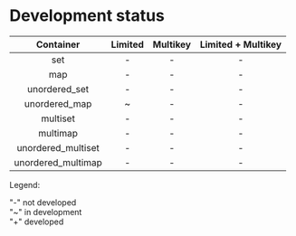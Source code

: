 # Development status

|Container         |Limited|Multikey|Limited + Multikey|
|:----------------:|:-----:|:------:|:----------------:|
|set               |-      |-       |-                 |
|map               |-      |-       |-                 |
|unordered_set     |-      |-       |-                 |
|unordered_map     |~      |-       |-                 |
|multiset          |-      |-       |-                 |
|multimap          |-      |-       |-                 |
|unordered_multiset|-      |-       |-                 |
|unordered_multimap|-      |-       |-                 |

Legend:

"-" not developed<br>
"~" in development<br>
"+" developed
